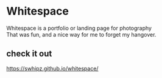 # Whitespace
Whitespace is a portfolio or landing page for photography <br>
That was fun, and a nice way for me to forget my hangover.
## check it out
https://swhipz.github.io/whitespace/
